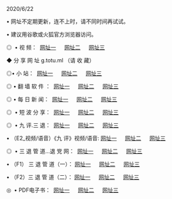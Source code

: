 <p>2020/6/22
<p>• 网址不定期更新，连不上时，请不同时间再试试。
<p>• 建议用谷歌或火狐官方浏览器访问。
<p>◎  • 视 频： 
<a href="http://eco.csso.cam/" target="_blank">网址一</a> 　 
<a href="http://ebo.csso.cam/" target="_blank">网址二</a> 　 
<a href="http://eao.csso.cam/b.html" target="_blank">网址三</a>
<p>◆ 分 享 网 址  g.totu.ml  （请 收 藏） </p>

<p>◎•  小 站：  
<a href="http://eco.csso.cam/f.html" target="_blank">网址一</a> 　 
<a href="http://ebo.csso.cam/h.html" target="_blank">网址二</a> 　 
<a href="http://eao.csso.cam/k/" target="_blank">网址三</a></p><p>

<p>◎  • 翻 墙 软 件 ：  
<a href="http://eco.csso.cam/ff/" target="_blank">网址一</a> 　 
<a href="http://ebo.csso.cam/s/read/a1_nd.html" target="_blank">网址二</a> 　 
<a href="http://eao.csso.cam/ff/index.html" target="_blank">网址三</a></p>
<p>◎  • 每 日 新 闻：  
<a href="http://eco.csso.cam/day/" target="_blank">网址一</a> 　 
<a href="http://ebo.csso.cam/day/" target="_blank">网址二</a> 　 
<a href="http://eao.csso.cam/day/index.html" target="_blank">网址三</a></p>
<p>◎   • 短 波 分 享：  
<a href="http://eco.csso.cam/h/" target="_blank">网址一</a> 　 
<a href="http://eao.csso.cam/h/" target="_blank">网址二</a> 　 
<a href="http://ebo.csso.cam/h/index.html" target="_blank">网址三</a></p>
<p>◎   • 九 评.三 退：  
<a href="http://eco.csso.cam/t/" target="_blank">网址一</a> 　 
<a href="http://eao.csso.cam/v2/index.html" target="_blank">网址二</a> 　 
<a href="http://ebo.csso.cam/tt/index.html" target="_blank">网址三</a> 　</p>
<p>  • （E2_视频/语音）《九 评》视频/语音: 
<a href="http://eco.csso.cam/7738.html" target="_blank">网址一</a> 　 
<a href="http://eao.csso.cam/7614.html" target="_blank">网址二</a> 　 
<a href="http://ebo.csso.cam/7633.html" target="_blank">网址三</a></p>
<p>◎   • 三 退 管 道...退 党 网：  
<a href="http://eco.csso.cam/go/td1.html" target="_blank">网址一</a> 　 
<a href="http://eao.csso.cam/go/td2.html" target="_blank">网址二</a> 　 
<a href="http://ebo.csso.cam/go/td3.html" target="_blank">网址三</a></p>
<p>  • （F1） 三 退 管 道（一）： 
<a href="http://eco.csso.cam/dd/" target="_blank">网址一</a> 　 
<a href="http://eao.csso.cam/s/read/a1_tdx.html" target="_blank">网址二</a> 　 
<a href="http://ebo.csso.cam/dd/" target="_blank">网址三</a></p>
<p>  • （F2）三 退 管 道（二）： 
<a href="http://eao.csso.cam/d/" target="_blank">网址一</a> 　 
<a href="http://eco.csso.cam/d/index.html" target="_blank">网址二</a> 　 
<a href="http://ebo.csso.cam/d/" target="_blank">网址三</a></p>
<p>◎   • PDF电子书：  
<a href="http://eco.csso.cam/p/" target="_blank">网址一</a> 　 
<a href="http://ebo.csso.cam/p/index.html" target="_blank">网址二</a> 　 
<a href="http://eao.csso.cam/p/" target="_blank">网址三</a></p>
